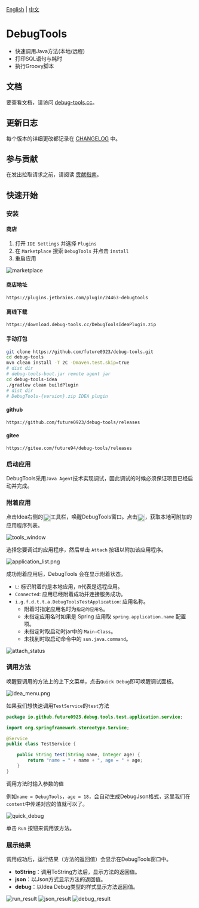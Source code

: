 [English](README.md) | [中文](README-zh.md)

# DebugTools

- 快速调用Java方法(本地/远程)
- 打印SQL语句与耗时
- 执行Groovy脚本

## 文档

要查看文档，请访问 [debug-tools.cc](https://debug-tools.cc)。

## 更新日志

每个版本的详细更改都记录在 [CHANGELOG](https://github.com/future0923/debug-tools/blob/main/CHANGELOG.md) 中。

## 参与贡献

在发出拉取请求之前，请阅读 [贡献指南](https://github.com/future0923/debug-tools/blob/main/.github/contributing.md)。

## 快速开始

### 安装

#### 商店

1. 打开 `IDE Settings` 并选择 `Plugins`
2. 在 `Marketplace` 搜索 `DebugTools` 并点击 `install`
3. 重启应用

![marketplace](/docs/public/images/marketplace.png)

#### 商店地址

```text
https://plugins.jetbrains.com/plugin/24463-debugtools
```

#### 离线下载

```text
https://download.debug-tools.cc/DebugToolsIdeaPlugin.zip
```

#### 手动打包

```sh 
git clone https://github.com/future0923/debug-tools.git
cd debug-tools
mvn clean install -T 2C -Dmaven.test.skip=true
# dist dir
# debug-tools-boot.jar remote agent jar
cd debug-tools-idea
./gradlew clean buildPlugin
# dist dir
# DebugTools-{version}.zip IDEA plugin
```

#### github

```text
https://github.com/future0923/debug-tools/releases
```

#### gitee

```text
https://gitee.com/future94/debug-tools/releases
```

### 启动应用

DebugTools采用`Java Agent`技术实现调试，因此调试的时候必须保证项目已经启动并完成。

### 附着应用

点击Idea右侧的<img src="/docs/public/pluginIcon.svg" style="display: inline-block; width: 20px; height: 20px; vertical-align: middle;" />工具栏，唤醒DebugTools窗口。点击<img src="/docs/public/icon/add.svg" alt="加号" style="display: inline-block; width: 20px; height: 20px; vertical-align: middle;" />，获取本地可附加的应用程序列表。

![tools_window](/docs/public/images/tools_window.png)

选择您要调试的应用程序，然后单击 `Attach` 按钮以附加该应用程序。

![application_list.png](/docs/public/images/application_list.png)

成功附着应用后，DebugTools 会在显示附着状态。
- `L`: 标识附着的是本地应用，`R`代表是远程应用。
- `Connected`: 应用已经附着成功并连接服务成功。
- `i.g.f.d.t.t.a.DebugToolsTestApplication`: 应用名称。
    - 附着时指定应用名时为`指定的应用名`。
    - 未指定应用名时如果是 Spring 应用取 `spring.application.name` 配置项。
    - 未指定时取启动时jar中的 `Main-Class`。
    - 未找到时取启动命令中的 `sun.java.command`。

![attach_status](/docs/public/images/attach_status.png)

### 调用方法

唤醒要调用的方法上的上下文菜单，点击`Quick Debug`即可唤醒调试面板。

![idea_menu.png](/docs/public/images/idea_menu.png)

如果我们想快速调用`TestService`的`test`方法

```java
package io.github.future0923.debug.tools.test.application.service;

import org.springframework.stereotype.Service;

@Service
public class TestService {

    public String test(String name, Integer age) {
        return "name = " + name + ", age = " + age;
    }
}
```

调用方法时输入参数的值

例如`name = DebugTools`，`age = 18`，会自动生成DebugJson格式，这里我们在`content`中传递对应的值就可以了。

![quick_debug](/docs/public/images/quick_debug.png)

单击 `Run` 按钮来调用该方法。

### 展示结果

调用成功后，运行结果（方法的返回值）会显示在DebugTools窗口中。

- **toString**：调用ToString方法后，显示方法的返回值。
- **json**：以Json方式显示方法的返回值。
- **debug**：以Idea Debug类型的样式显示方法返回值。

![run_result](/docs/public/images/run_result.png)
![json_result](/docs/public/images/json_result.png)
![debug_result](/docs/public/images/debug_result.png)